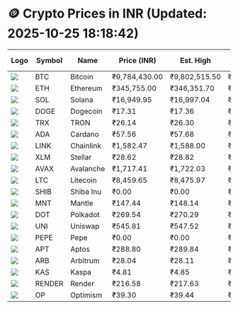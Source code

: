 # 🪙 Crypto Prices in INR (Updated: 2025-10-25 18:18:42)

| Logo | Symbol | Name       | Price (INR) | Est. High | Est. Low | Gross Profit | Fees | Net Profit | ROI % |
|------|--------|------------|-------------|-----------|----------|---------------|------|-------------|--------|
| ![](https://coin-images.coingecko.com/coins/images/1/large/bitcoin.png?1696501400) | BTC    | Bitcoin    | ₹9,784,430.00 | ₹9,802,515.50 | ₹9,766,344.50 | ₹370.36 | ₹200.00 | ₹170.36 | 0.17% |
| ![](https://coin-images.coingecko.com/coins/images/279/large/ethereum.png?1696501628) | ETH    | Ethereum   | ₹345,755.00 | ₹346,351.70 | ₹345,158.30 | ₹345.75 | ₹200.00 | ₹145.75 | 0.15% |
| ![](https://coin-images.coingecko.com/coins/images/4128/large/solana.png?1718769756) | SOL    | Solana     | ₹16,949.95 | ₹16,997.04 | ₹16,902.86 | ₹557.16 | ₹200.00 | ₹357.16 | 0.36% |
| ![](https://coin-images.coingecko.com/coins/images/5/large/dogecoin.png?1696501409) | DOGE   | Dogecoin   | ₹17.31 | ₹17.36 | ₹17.26 | ₹556.13 | ₹200.00 | ₹356.13 | 0.36% |
| ![](https://coin-images.coingecko.com/coins/images/1094/large/tron-logo.png?1696502193) | TRX    | TRON       | ₹26.14 | ₹26.30 | ₹25.98 | ₹1,200.74 | ₹200.00 | ₹1,000.74 | 1.00% |
| ![](https://coin-images.coingecko.com/coins/images/975/large/cardano.png?1696502090) | ADA    | Cardano    | ₹57.56 | ₹57.68 | ₹57.44 | ₹423.06 | ₹200.00 | ₹223.06 | 0.22% |
| ![](https://coin-images.coingecko.com/coins/images/877/large/Chainlink_Logo_500.png?1760023405) | LINK   | Chainlink  | ₹1,582.47 | ₹1,588.00 | ₹1,576.94 | ₹701.23 | ₹200.00 | ₹501.23 | 0.50% |
| ![](https://coin-images.coingecko.com/coins/images/100/large/fmpFRHHQ_400x400.jpg?1735231350) | XLM    | Stellar    | ₹28.62 | ₹28.82 | ₹28.42 | ₹1,382.66 | ₹200.00 | ₹1,182.66 | 1.18% |
| ![](https://coin-images.coingecko.com/coins/images/12559/large/Avalanche_Circle_RedWhite_Trans.png?1696512369) | AVAX   | Avalanche  | ₹1,717.41 | ₹1,722.03 | ₹1,712.79 | ₹540.00 | ₹200.00 | ₹340.00 | 0.34% |
| ![](https://coin-images.coingecko.com/coins/images/2/large/litecoin.png?1696501400) | LTC    | Litecoin   | ₹8,459.65 | ₹8,475.97 | ₹8,443.33 | ₹386.54 | ₹200.00 | ₹186.54 | 0.19% |
| ![](https://coin-images.coingecko.com/coins/images/11939/large/shiba.png?1696511800) | SHIB   | Shiba Inu  | ₹0.00 | ₹0.00 | ₹0.00 | ₹443.61 | ₹200.00 | ₹243.61 | 0.24% |
| ![](https://coin-images.coingecko.com/coins/images/30980/large/Mantle-Logo-mark.png?1739213200) | MNT    | Mantle     | ₹147.44 | ₹148.14 | ₹146.74 | ₹948.59 | ₹200.00 | ₹748.59 | 0.75% |
| ![](https://coin-images.coingecko.com/coins/images/12171/large/polkadot.png?1696512008) | DOT    | Polkadot   | ₹269.54 | ₹270.29 | ₹268.79 | ₹556.94 | ₹200.00 | ₹356.94 | 0.36% |
| ![](https://coin-images.coingecko.com/coins/images/12504/large/uniswap-logo.png?1720676669) | UNI    | Uniswap    | ₹545.81 | ₹547.52 | ₹544.10 | ₹629.67 | ₹200.00 | ₹429.67 | 0.43% |
| ![](https://coin-images.coingecko.com/coins/images/29850/large/pepe-token.jpeg?1696528776) | PEPE   | Pepe       | ₹0.00 | ₹0.00 | ₹0.00 | ₹518.19 | ₹200.00 | ₹318.19 | 0.32% |
| ![](https://coin-images.coingecko.com/coins/images/26455/large/aptos_round.png?1696525528) | APT    | Aptos      | ₹288.80 | ₹289.84 | ₹287.76 | ₹719.34 | ₹200.00 | ₹519.34 | 0.52% |
| ![](https://coin-images.coingecko.com/coins/images/16547/large/arb.jpg?1721358242) | ARB    | Arbitrum   | ₹28.04 | ₹28.11 | ₹27.97 | ₹525.63 | ₹200.00 | ₹325.63 | 0.33% |
| ![](https://coin-images.coingecko.com/coins/images/25751/large/kaspa-icon-exchanges.png?1696524837) | KAS    | Kaspa      | ₹4.81 | ₹4.85 | ₹4.77 | ₹1,761.74 | ₹200.00 | ₹1,561.74 | 1.56% |
| ![](https://coin-images.coingecko.com/coins/images/11636/large/rndr.png?1696511529) | RENDER | Render     | ₹216.58 | ₹217.63 | ₹215.53 | ₹972.94 | ₹200.00 | ₹772.94 | 0.77% |
| ![](https://coin-images.coingecko.com/coins/images/25244/large/Optimism.png?1696524385) | OP     | Optimism   | ₹39.30 | ₹39.44 | ₹39.16 | ₹735.52 | ₹200.00 | ₹535.52 | 0.54% |

